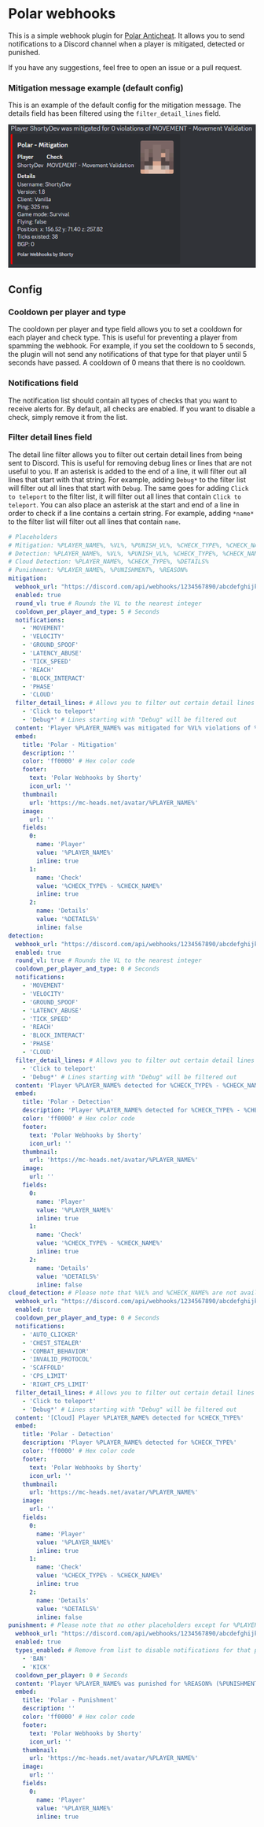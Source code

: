# Polar webhooks

This is a simple webhook plugin for [Polar Anticheat](https://polar.top). It allows you to send notifications to a Discord channel when a player is mitigated, detected or punished.

If you have any suggestions, feel free to open an issue or a pull request.

### Mitigation message example (default config)
This is an example of the default config for the mitigation message. The details field has been filtered using the `filter_detail_lines` field.

![Example](assets/default_mitigation.png)

## Config

### Cooldown per player and type
The cooldown per player and type field allows you to set a cooldown for each player and check type. This is useful for preventing a player from spamming the webhook. For example, if you set the cooldown to 5 seconds, the plugin will not send any notifications of that type for that player until 5 seconds have passed. A cooldown of 0 means that there is no cooldown.

### Notifications field
The notification list should contain all types of checks that you want to receive alerts for. By default, all checks are enabled. If you want to disable a check, simply remove it from the list.

### Filter detail lines field
The detail line filter allows you to filter out certain detail lines from being sent to Discord. This is useful for removing debug lines or lines that are not useful to you. If an asterisk is added to the end of a line, it will filter out all lines that start with that string. For example, adding `Debug*` to the filter list will filter out all lines that start with `Debug`. The same goes for adding `Click to teleport` to the filter list, it will filter out all lines that contain `Click to teleport`. You can also place an asterisk at the start and end of a line in order to check if a line contains a certain string. For example, adding `*name*` to the filter list will filter out all lines that contain `name`.

```yml
# Placeholders
# Mitigation: %PLAYER_NAME%, %VL%, %PUNISH_VL%, %CHECK_TYPE%, %CHECK_NAME%, %DETAILS%
# Detection: %PLAYER_NAME%, %VL%, %PUNISH_VL%, %CHECK_TYPE%, %CHECK_NAME%, %DETAILS%
# Cloud Detection: %PLAYER_NAME%, %CHECK_TYPE%, %DETAILS%
# Punishment: %PLAYER_NAME%, %PUNISHMENT%, %REASON%
mitigation:
  webhook_url: "https://discord.com/api/webhooks/1234567890/abcdefghijklmnopqrstuvwxyz"
  enabled: true
  round_vl: true # Rounds the VL to the nearest integer
  cooldown_per_player_and_type: 5 # Seconds
  notifications:
    - 'MOVEMENT'
    - 'VELOCITY'
    - 'GROUND_SPOOF'
    - 'LATENCY_ABUSE'
    - 'TICK_SPEED'
    - 'REACH'
    - 'BLOCK_INTERACT'
    - 'PHASE'
    - 'CLOUD'
  filter_detail_lines: # Allows you to filter out certain detail lines from being sent to Discord
    - 'Click to teleport'
    - 'Debug*' # Lines starting with "Debug" will be filtered out
  content: 'Player %PLAYER_NAME% was mitigated for %VL% violations of %CHECK_TYPE% - %CHECK_NAME%'
  embed:
    title: 'Polar - Mitigation'
    description: ''
    color: 'ff0000' # Hex color code
    footer:
      text: 'Polar Webhooks by Shorty'
      icon_url: ''
    thumbnail:
      url: 'https://mc-heads.net/avatar/%PLAYER_NAME%'
    image:
      url: ''
    fields:
      0:
        name: 'Player'
        value: '%PLAYER_NAME%'
        inline: true
      1:
        name: 'Check'
        value: '%CHECK_TYPE% - %CHECK_NAME%'
        inline: true
      2:
        name: 'Details'
        value: '%DETAILS%'
        inline: false
detection:
  webhook_url: "https://discord.com/api/webhooks/1234567890/abcdefghijklmnopqrstuvwxyz"
  enabled: true
  round_vl: true # Rounds the VL to the nearest integer
  cooldown_per_player_and_type: 0 # Seconds
  notifications:
    - 'MOVEMENT'
    - 'VELOCITY'
    - 'GROUND_SPOOF'
    - 'LATENCY_ABUSE'
    - 'TICK_SPEED'
    - 'REACH'
    - 'BLOCK_INTERACT'
    - 'PHASE'
    - 'CLOUD'
  filter_detail_lines: # Allows you to filter out certain detail lines from being sent to Discord
    - 'Click to teleport'
    - 'Debug*' # Lines starting with "Debug" will be filtered out
  content: 'Player %PLAYER_NAME% detected for %CHECK_TYPE% - %CHECK_NAME%'
  embed:
    title: 'Polar - Detection'
    description: 'Player %PLAYER_NAME% detected for %CHECK_TYPE% - %CHECK_NAME%'
    color: 'ff0000' # Hex color code
    footer:
      text: 'Polar Webhooks by Shorty'
      icon_url: ''
    thumbnail:
      url: 'https://mc-heads.net/avatar/%PLAYER_NAME%'
    image:
      url: ''
    fields:
      0:
        name: 'Player'
        value: '%PLAYER_NAME%'
        inline: true
      1:
        name: 'Check'
        value: '%CHECK_TYPE% - %CHECK_NAME%'
        inline: true
      2:
        name: 'Details'
        value: '%DETAILS%'
        inline: false
cloud_detection: # Please note that %VL% and %CHECK_NAME% are not available for cloud detections
  webhook_url: "https://discord.com/api/webhooks/1234567890/abcdefghijklmnopqrstuvwxyz"
  enabled: true
  cooldown_per_player_and_type: 0 # Seconds
  notifications:
    - 'AUTO_CLICKER'
    - 'CHEST_STEALER'
    - 'COMBAT_BEHAVIOR'
    - 'INVALID_PROTOCOL'
    - 'SCAFFOLD'
    - 'CPS_LIMIT'
    - 'RIGHT_CPS_LIMIT'
  filter_detail_lines: # Allows you to filter out certain detail lines from being sent to Discord
    - 'Click to teleport'
    - 'Debug*' # Lines starting with "Debug" will be filtered out
  content: '[Cloud] Player %PLAYER_NAME% detected for %CHECK_TYPE%'
  embed:
    title: 'Polar - Detection'
    description: 'Player %PLAYER_NAME% detected for %CHECK_TYPE%'
    color: 'ff0000' # Hex color code
    footer:
      text: 'Polar Webhooks by Shorty'
      icon_url: ''
    thumbnail:
      url: 'https://mc-heads.net/avatar/%PLAYER_NAME%'
    image:
      url: ''
    fields:
      0:
        name: 'Player'
        value: '%PLAYER_NAME%'
        inline: true
      1:
        name: 'Check'
        value: '%CHECK_TYPE% - %CHECK_NAME%'
        inline: true
      2:
        name: 'Details'
        value: '%DETAILS%'
        inline: false
punishment: # Please note that no other placeholders except for %PLAYER_NAME%, %PUNISHMENT% and %REASON% are available for punishments
  webhook_url: "https://discord.com/api/webhooks/1234567890/abcdefghijklmnopqrstuvwxyz"
  enabled: true
  types_enabled: # Remove from list to disable notifications for that punishment type
    - 'BAN'
    - 'KICK'
  cooldown_per_player: 0 # Seconds
  content: 'Player %PLAYER_NAME% was punished for %REASON% (%PUNISHMENT%)'
  embed:
    title: 'Polar - Punishment'
    description: ''
    color: 'ff0000' # Hex color code
    footer:
      text: 'Polar Webhooks by Shorty'
      icon_url: ''
    thumbnail:
      url: 'https://mc-heads.net/avatar/%PLAYER_NAME%'
    image:
      url: ''
    fields:
      0:
        name: 'Player'
        value: '%PLAYER_NAME%'
        inline: true
```
